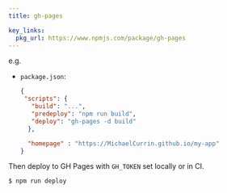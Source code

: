```yaml
---
title: gh-pages

key_links:
  pkg_url: https://www.npmjs.com/package/gh-pages
---
```


e.g.

- `package.json`:
    ```json
    {
     "scripts": {
       "build": "...",
       "predeploy": "npm run build",
       "deploy": "gh-pages -d build"
      },

      "homepage" : "https://MichaelCurrin.github.io/my-app"
    }
    ```

Then deploy to GH Pages with `GH_TOKEN` set locally or in CI.

```sh
$ npm run deploy
```

